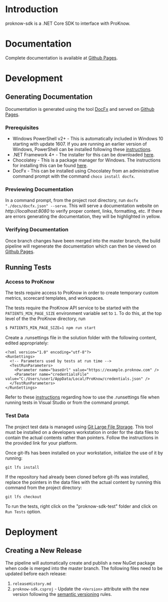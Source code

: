 # Introduction 
proknow-sdk is a .NET Core SDK to interface with ProKnow.

# Documentation
Complete documentation is available at [Github Pages](http://proknow.github.io/proknow-sdk-dotnet).

# Development

## Generating Documentation
Documentation is generated using the tool [DocFx](https://dotnet.github.io/docfx) and served on [Github Pages](http://proknow.github.io/proknow-sdk-dotnet).

### Prerequisites
- Windows PowerShell v2+ - This is automatically included in Windows 10 starting with update 1607.  If you are running
an earlier version of Windows, PowerShell can be installed following these
[instructions](https://docs.microsoft.com/en-us/powershell/scripting/install/installing-powershell-core-on-windows).
- .NET Framework 4+ - The installer for this can be downloaded [here](https://dotnet.microsoft.com/download).
- Chocolatey - This is a package manager for Windows.  The instructions for installing this can be found [here](https://chocolatey.org/install).
- DocFx - This can be installed using Chocolatey from an administrative command prompt with the command `choco install docfx`.

### Previewing Documentation
In a command prompt, from the project root directory, run `docfx "./docs/docfx.json" --serve`.  This will serve a
documentation website on *http://localhost:8080* to verify proper content, links, formatting, etc.  If there are errors
generating the documentation, they will be highlighted in yellow.

### Verifying Documentation
Once branch changes have been merged into the master branch, the build pipeline will regenerate the documentation which
can then be viewed on [Github Pages](http://proknow.github.io/proknow-sdk-dotnet).

## Running Tests


### Access to ProKnow
The tests require access to ProKnow in order to create temporary custom metrics, scorecard templates, and workspaces.

The tests require the ProKnow API service to be started with the `PATIENTS_MIN_PAGE_SIZE` environment variable set to `1`. To do this, at the top level of the the ProKnow directory, run

```sh
$ PATIENTS_MIN_PAGE_SIZE=1 npm run start
```

Create a .runsettings file in the solution folder with the following content, edited appropriately:
```
<?xml version="1.0" encoding="utf-8"?>
<RunSettings>
  <!-- Parameters used by tests at run time -->
  <TestRunParameters>
    <Parameter name="baseUrl" value="https://example.proknow.com" />
    <Parameter name="credentialsFile" value="C:/Users/user1/AppData/Local/ProKnow/credentials.json" />
  </TestRunParameters>
</RunSettings>
```
Refer to these [instructions](https://docs.microsoft.com/en-us/visualstudio/test/configure-unit-tests-by-using-a-dot-runsettings-file) regarding how to use the .runsettings file when running tests in Visual Studio or from the command prompt.

### Test Data
The project test data is managed using [Git Large File Storage](https://github.com/git-lfs/git-lfs).  This tool must be
installed on a developers workstation in order for the data files to contain the actual contents rather than pointers.
Follow the instructions in the provided link for your platform.

Once git-lfs has been installed on your workstation, initialize the use of it by running:
```
git lfs install
```

If the repository had already been cloned before git-lfs was installed, replace the pointers in the data files with the
actual content by running this command from the project directory:
```
git lfs checkout
```

To run the tests, right click on the "proknow-sdk-test" folder and click on `Run Tests` option.

# Deployment

## Creating a New Release

The pipeline will automatically create and publish a new NuGet package when code is merged into the master branch. 
The following files need to be updated before each release:

1. `releaseHistory.md`
2. `proknow-sdk.csproj` - Update the `<Version>` attribute with the new version following the [semantic versioning](https://semver.org/) rules.
